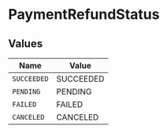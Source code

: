 # PaymentRefundStatus


## Values

| Name        | Value       |
| ----------- | ----------- |
| `SUCCEEDED` | SUCCEEDED   |
| `PENDING`   | PENDING     |
| `FAILED`    | FAILED      |
| `CANCELED`  | CANCELED    |